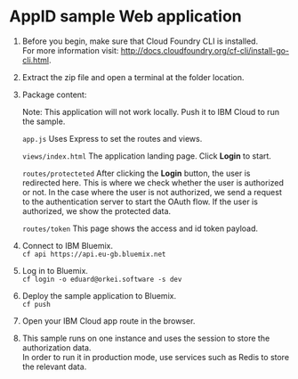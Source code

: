 # AppID sample Web application
1. Before you begin, make sure that Cloud Foundry CLI is installed.
   <br />For more information visit: http://docs.cloudfoundry.org/cf-cli/install-go-cli.html.

2. Extract the zip file and open a terminal at the folder location.

3. Package content:

    Note: This application will not work locally. Push it to IBM Cloud to run the sample.

    ```app.js```  Uses Express to set the routes and views.

	```views/index.html```  The application landing page. Click **Login** to start.

	```routes/protecteted```  After clicking the **Login** button, the user is redirected here. This is where
	we check whether the user is authorized or not. In  the case where the user is not authorized, we send a request to the
	authentication server to start the OAuth flow. If the user is authorized, we show the protected data.

	```routes/token```  This page shows the access and id token payload.


4. Connect to IBM Bluemix.
    <br />```cf api https://api.eu-gb.bluemix.net```

5. Log in to Bluemix.
    <br />```cf login -o eduard@orkei.software -s dev```

6. Deploy the sample application to Bluemix.
   <br />```cf push```

7. Open your IBM Cloud app route in the browser.

8. This sample runs on one instance and uses the session to store the authorization data.
   <br />In order to run it in production mode, use services such as Redis to store the relevant data.
